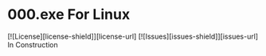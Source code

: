 # 000.exe For Linux
[![License][license-shield]][license-url]
[![Issues][issues-shield]][issues-url]
In Construction
